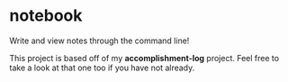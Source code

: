 # notebook
Write and view notes through the command line!

This project is based off of my **accomplishment-log** project. Feel free to take a look at that one too if you have not already.
